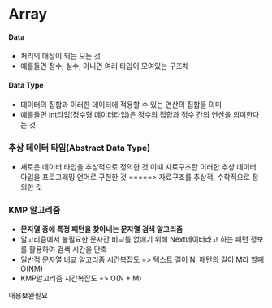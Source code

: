 Array
=====

#### Data

-	처리의 대상이 되는 모든 것
-	예를들면 정수, 실수, 아니면 여러 타입이 모여있는 구조체

#### Data Type

-	데이터의 집합과 이러한 데이터에 적용할 수 있는 연산의 집합을 의미
-	예를들면 int타입(정수형 데이터타입)은 정수의 집합과 정수 간의 연산을 의미한다는 것

### 추상 데이터 타입(Abstract Data Type)

-	새로운 데이터 타입을 추상적으로 정의한 것 이때 자료구조란 이러한 추상 데이터 아입을 프로그래밍 언어로 구현한 것 =====> 자료구조를 추상적, 수학적으로 정의한 것

### KMP 알고리즘

-	**문자열 중에 특정 패턴을 찾아내는 문자열 검색 알고리즘**
-	알고리즘에서 불필요한 문자간 비교를 없애기 위해 Next데이터라고 하는 패턴 정보를 활용하여 검색 시간을 단축
-	일반적 문자열 비교 알고리즘 시간복잡도 => 텍스트 길이 N, 패턴의 길이 M라 할때 O(NM)
-	KMP알고리즘 시간복잡도 => O(N + M)

내용보완필요

